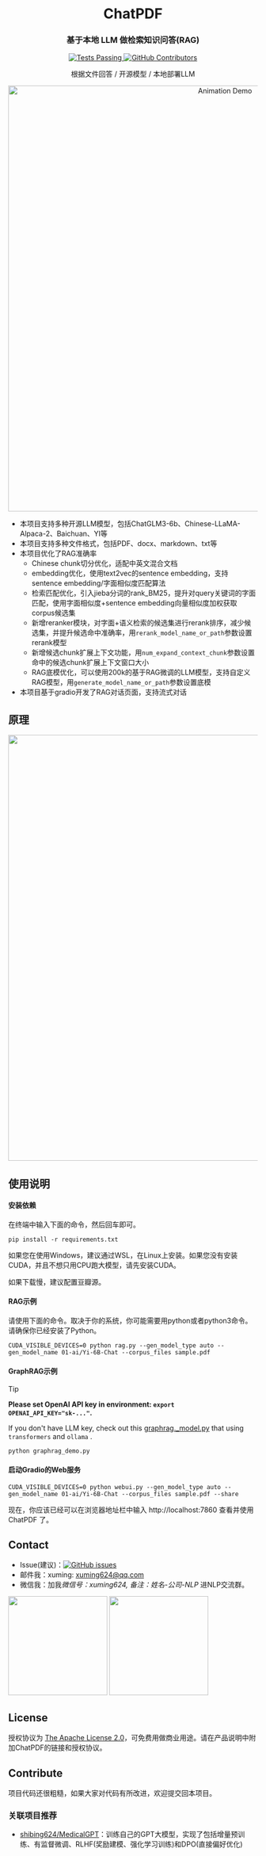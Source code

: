 <h1 align="center">ChatPDF</h1>
<div align="center">
  <a href="https://github.com/shibing624/ChatPDF">
  </a>

<p align="center">
    <h3>基于本地 LLM 做检索知识问答(RAG)</h3>
    <p align="center">
      <a href="https://github.com/shibing624/ChatPDF/blob/main/LICENSE">
        <img alt="Tests Passing" src="https://img.shields.io/github/license/shibing624/ChatPDF" />
      </a>
      <a href="https://gradio.app/">
        <img alt="GitHub Contributors" src="https://img.shields.io/badge/Base-Gradio-fb7d1a?style=flat" />
      </a>
      <p>
        根据文件回答 / 开源模型 / 本地部署LLM
      </p>
    </p>
    <p align="center">
      <img alt="Animation Demo" src="https://github.com/shibing624/ChatPDF/blob/main/docs/snap.png" width="860" />
    </p>
  </p>
</div>


- 本项目支持多种开源LLM模型，包括ChatGLM3-6b、Chinese-LLaMA-Alpaca-2、Baichuan、YI等
- 本项目支持多种文件格式，包括PDF、docx、markdown、txt等
- 本项目优化了RAG准确率
  - Chinese chunk切分优化，适配中英文混合文档
  - embedding优化，使用text2vec的sentence embedding，支持sentence embedding/字面相似度匹配算法
  - 检索匹配优化，引入jieba分词的rank_BM25，提升对query关键词的字面匹配，使用字面相似度+sentence embedding向量相似度加权获取corpus候选集
  - 新增reranker模块，对字面+语义检索的候选集进行rerank排序，减少候选集，并提升候选命中准确率，用`rerank_model_name_or_path`参数设置rerank模型
  - 新增候选chunk扩展上下文功能，用`num_expand_context_chunk`参数设置命中的候选chunk扩展上下文窗口大小
  - RAG底模优化，可以使用200k的基于RAG微调的LLM模型，支持自定义RAG模型，用`generate_model_name_or_path`参数设置底模
- 本项目基于gradio开发了RAG对话页面，支持流式对话

## 原理

<img src="https://github.com/shibing624/ChatPDF/blob/main/docs/chatpdf.jpg" width="860" />

## 使用说明

#### 安装依赖

在终端中输入下面的命令，然后回车即可。
```shell
pip install -r requirements.txt
```

如果您在使用Windows，建议通过WSL，在Linux上安装。如果您没有安装CUDA，并且不想只用CPU跑大模型，请先安装CUDA。

如果下载慢，建议配置豆瓣源。

#### RAG示例

请使用下面的命令。取决于你的系统，你可能需要用python或者python3命令。请确保你已经安装了Python。
```shell
CUDA_VISIBLE_DEVICES=0 python rag.py --gen_model_type auto --gen_model_name 01-ai/Yi-6B-Chat --corpus_files sample.pdf
```

#### GraphRAG示例
> [!TIP]
>
>  **Please set OpenAI API key in environment: `export OPENAI_API_KEY="sk-..."`.** 
>
> If you don't have LLM key, check out this [graphrag._model.py](graphrag._model.py) that using `transformers` and `ollama` .

```shell
python graphrag_demo.py
```


#### 启动Gradio的Web服务

```shell
CUDA_VISIBLE_DEVICES=0 python webui.py --gen_model_type auto --gen_model_name 01-ai/Yi-6B-Chat --corpus_files sample.pdf --share
```

现在，你应该已经可以在浏览器地址栏中输入 http://localhost:7860 查看并使用 ChatPDF 了。


## Contact

- Issue(建议)：[![GitHub issues](https://img.shields.io/github/issues/shibing624/ChatPDF.svg)](https://github.com/shibing624/ChatPDF/issues)
- 邮件我：xuming: xuming624@qq.com
- 微信我：加我*微信号：xuming624, 备注：姓名-公司-NLP* 进NLP交流群。

<img src="https://github.com/shibing624/ChatPDF/blob/main/docs/wechat.jpeg" width="200" />

<img src="https://github.com/shibing624/ChatPDF/blob/main/docs/wechat_group.jpg" width="200" />

## License


授权协议为 [The Apache License 2.0](LICENSE)，可免费用做商业用途。请在产品说明中附加ChatPDF的链接和授权协议。


## Contribute
项目代码还很粗糙，如果大家对代码有所改进，欢迎提交回本项目。

### 关联项目推荐
- [shibing624/MedicalGPT](https://github.com/shibing624/MedicalGPT)：训练自己的GPT大模型，实现了包括增量预训练、有监督微调、RLHF(奖励建模、强化学习训练)和DPO(直接偏好优化)
